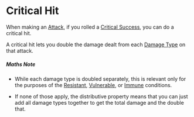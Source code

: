 ---
---

# Critical Hit

When making an [Attack](../Attack.md), if you rolled a [Critical Success](Critical%20Success.md), you can do a critical hit.

A critical hit lets you double the damage dealt from each [Damage Type](../../Damage%20Types/!Damage%20Types.md) on that attack.

##### Maths Note

* While each damage type is doubled separately, this is relevant only for the purposes of the [Resistant](../../Conditions/Resistant.md), [Vulnerable](../../Conditions/Vulnerable.md), or [Immune](../../Conditions/Immune.md) conditions.

* If none of those apply, the distributive property means that you can just add all damage types together to get the total damage and the double that.
